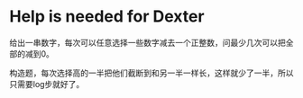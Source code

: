 # Help is needed for Dexter

给出一串数字，每次可以任意选择一些数字减去一个正整数，问最少几次可以把全部的减到0。

构造题，每次选择高的一半把他们截断到和另一半一样长，这样就少了一半，所以只需要log步就好了。
